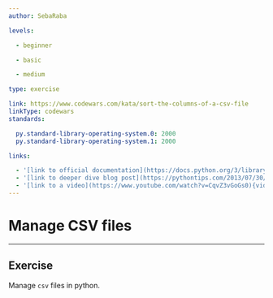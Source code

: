 ```yaml
---
author: SebaRaba

levels:

  - beginner

  - basic

  - medium

type: exercise

link: https://www.codewars.com/kata/sort-the-columns-of-a-csv-file
linkType: codewars
standards:

  py.standard-library-operating-system.0: 2000
  py.standard-library-operating-system.1: 2000

links:

  - '[link to official documentation](https://docs.python.org/3/library/index.html){website}'
  - '[link to deeper dive blog post](https://pythontips.com/2013/07/30/20-python-libraries-you-cant-live-without/){website}'
  - '[link to a video](https://www.youtube.com/watch?v=CqvZ3vGoGs0){video}'
---
```


# Manage CSV files

---
## Exercise

Manage `csv` files in python.
